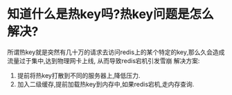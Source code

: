 # 知道什么是热key吗?热key问题是怎么解决?
所谓热key就是突然有几十万的请求去访问redis上的某个特定的key,那么久会造成流量过于集中,达到物理网卡上线,
从而导致redis宕机引发雪崩
解决方案: 
  1. 提前将热key打散到不同的服务器上,降低压力.
  2. 加入二级缓存,提前加载热key到内存中,如果redis宕机,走内存查询.